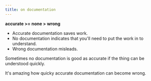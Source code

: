 ```yaml
---
title: on documentation
---
```


**accurate >= none > wrong**

- Accurate documentation saves work.
- No documentation indicates that you'll need to put the work in to understand. 
- Wrong documentation misleads.

Sometimes no documentation is good as accurate if the thing can be understood quickly. 

It's amazing how quicky accurate documentation can become wrong.